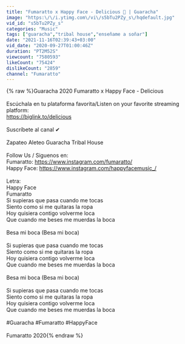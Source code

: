 ```yaml
---
title: "Fumaratto x Happy Face - Delicious 🍭 | Guaracha"
image: "https:\/\/i.ytimg.com\/vi\/s5bTu2PZy_s\/hqdefault.jpg"
vid_id: "s5bTu2PZy_s"
categories: "Music"
tags: ["guaracha","tribal house","enseñame a soñar"]
date: "2021-11-16T02:39:43+03:00"
vid_date: "2020-09-27T01:00:46Z"
duration: "PT2M52S"
viewcount: "7580593"
likeCount: "75424"
dislikeCount: "2859"
channel: "Fumaratto"
---
```

{% raw %}Guaracha 2020 Fumaratto x Happy Face - Delicious<br /><br />Escúchala en tu plataforma favorita/Listen on your favorite streaming platform:<br /><a rel="nofollow" target="blank" href="https://biglink.to/delicious">https://biglink.to/delicious</a><br /><br />Suscríbete al canal ✔<br /><br />Zapateo Aleteo Guaracha Tribal House<br /><br />Follow Us / Siguenos en:<br />Fumaratto: <a rel="nofollow" target="blank" href="https://www.instagram.com/fumaratto/">https://www.instagram.com/fumaratto/</a><br />Happy Face: <a rel="nofollow" target="blank" href="https://www.instagram.com/happyfacemusic_/">https://www.instagram.com/happyfacemusic_/</a><br /><br />Letra:<br />Happy Face<br />Fumaratto<br />Si supieras que pasa cuando me tocas<br />Siento como si me quitaras la ropa<br />Hoy quisiera contigo volverme loca<br />Que cuando me beses me muerdas la boca<br /><br />Besa mi boca (Besa mi boca)<br /><br />Si supieras que pasa cuando me tocas<br />Siento como si me quitaras la ropa<br />Hoy quisiera contigo volverme loca<br />Que cuando me beses me muerdas la boca<br /><br />Besa mi boca (Besa mi boca)<br /><br />Si supieras que pasa cuando me tocas<br />Siento como si me quitaras la ropa<br />Hoy quisiera contigo volverme loca<br />Que cuando me beses me muerdas la boca<br /><br />#Guaracha #Fumaratto #HappyFace<br /><br />Fumaratto 2020{% endraw %}
